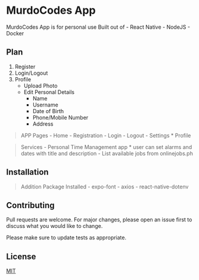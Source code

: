 # MurdoCodes App

MurdoCodes App is for personal use
Built out of
    - React Native
    - NodeJS
    - Docker

## Plan
1. Register
2. Login/Logout
3. Profile
	- Upload Photo
	- Edit Personal Details
		* Name
		* Username
		* Date of Birth
		* Phone/Mobile Number
		* Address

> APP Pages
	- Home
	- Registration
	- Login
	- Logout
	- Settings
		* Profile


> Services
	- Personal Time Management app
		* user can set alarms and dates with title and description
	- List available jobs from onlinejobs.ph

## Installation
> Addition Package Installed
	- expo-font
	- axios
	- react-native-dotenv
	
## Contributing

Pull requests are welcome. For major changes, please open an issue first
to discuss what you would like to change.

Please make sure to update tests as appropriate.

## License

[MIT](https://choosealicense.com/licenses/mit/)